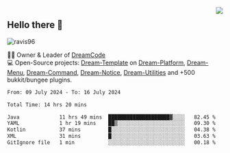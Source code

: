 <img align='right' src="https://github-readme-stats.vercel.app/api?username=Ravis96&show_icons=true">

## Hello there 👋
<p align="left"> <img src="https://komarev.com/ghpvc/?username=ravis96&label=Profile%20views&color=0e75b6&style=flat" alt="ravis96" /> </p>

👨‍💻 Owner & Leader of [DreamCode](https://github.com/DreamPoland) <br>
💻 Open-Source projects: [Dream-Template](https://github.com/DreamPoland/dream-template) on [Dream-Platform](https://github.com/DreamPoland/dream-platform), [Dream-Menu](https://github.com/DreamPoland/dream-menu), [Dream-Command](https://github.com/DreamPoland/dream-command), [Dream-Notice](https://github.com/DreamPoland/dream-notice), [Dream-Utilities](https://github.com/DreamPoland/dream-utilities) and +500 bukkit/bungee plugins.

<!--START_SECTION:waka-->

```txt
From: 09 July 2024 - To: 16 July 2024

Total Time: 14 hrs 20 mins

Java             11 hrs 49 mins  ████████████████████▓░░░░   82.45 %
YAML             1 hr 19 mins    ██▒░░░░░░░░░░░░░░░░░░░░░░   09.30 %
Kotlin           37 mins         █░░░░░░░░░░░░░░░░░░░░░░░░   04.38 %
XML              31 mins         █░░░░░░░░░░░░░░░░░░░░░░░░   03.63 %
GitIgnore file   1 min           ░░░░░░░░░░░░░░░░░░░░░░░░░   00.18 %
```

<!--END_SECTION:waka-->
